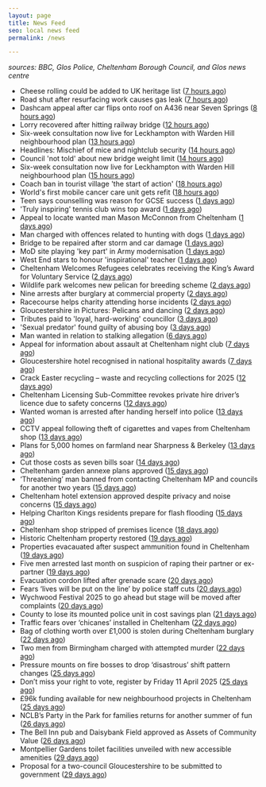```yaml
---
layout: page
title: News Feed
seo: local news feed
permalink: /news

---
```


_sources: BBC, Glos Police, Cheltenham Borough Council, and Glos news centre_

<!-- news_marker starts -->
- Cheese rolling could be added to UK heritage list ([7 hours ago](https://www.bbc.com/news/articles/czrv6z6z1k7o))
- Road shut after resurfacing work causes gas leak ([7 hours ago](https://www.bbc.com/news/articles/cgkgr6z4474o))
- Dashcam appeal after car flips onto roof on A436 near Seven Springs ([8 hours ago](https://gloucesternewscentre.co.uk/dashcam-appeal-after-car-flips-onto-roof-on-a436-near-seven-springs/))
- Lorry recovered after hitting railway bridge ([12 hours ago](https://www.bbc.com/news/articles/cn9124x7p0do))
- Six-week consultation now live for Leckhampton with Warden Hill neighbourhood plan ([13 hours ago](https://gloucesternewscentre.co.uk/six-week-consultation-now-live-for-leckhampton-with-warden-hill-neighbourhood-plan-2/))
- Headlines: Mischief of mice and nightclub security ([14 hours ago](https://www.bbc.com/news/articles/cj3xl74e8leo))
- Council 'not told' about new bridge weight limit ([14 hours ago](https://www.bbc.com/news/articles/czjnmw9zp17o))
- Six-week consultation now live for Leckhampton with Warden Hill neighbourhood plan ([15 hours ago](https://www.cheltenham.gov.uk/news/article/3003/six-week_consultation_now_live_for_leckhampton_with_warden_hill_neighbourhood_plan))
- Coach ban in tourist village 'the start of action' ([18 hours ago](https://www.bbc.com/news/articles/c5ylpr9vz83o))
- World's first mobile cancer care unit gets refit ([18 hours ago](https://www.bbc.com/news/articles/c0kxx32pzpxo))
- Teen says counselling was reason for GCSE success ([1 days ago](https://www.bbc.com/news/articles/czrv6n65806o))
- 'Truly inspiring' tennis club wins top award ([1 days ago](https://www.bbc.com/news/articles/c8rggkl72dyo))
- Appeal to locate wanted man Mason McConnon from Cheltenham ([1 days ago](https://gloucesternewscentre.co.uk/appeal-to-locate-wanted-man-mason-mcconnon-from-cheltenham/))
- Man charged with offences related to hunting with dogs ([1 days ago](https://gloucesternewscentre.co.uk/man-charged-with-offences-related-to-hunting-with-dogs/))
- Bridge to be repaired after storm and car damage ([1 days ago](https://www.bbc.com/news/articles/cn4j7v4n43ko))
- MoD site playing 'key part' in Army modernisation ([1 days ago](https://www.bbc.com/news/articles/cwyn3ryydz7o))
- West End stars to honour 'inspirational' teacher ([1 days ago](https://www.bbc.com/news/articles/cyvqqme82zvo))
- Cheltenham Welcomes Refugees celebrates receiving the King’s Award for Voluntary Service ([2 days ago](https://gloucesternewscentre.co.uk/cheltenham-welcomes-refugees-celebrates-receiving-the-kings-award-for-voluntary-service/))
- Wildlife park welcomes new pelican for breeding scheme ([2 days ago](https://www.bbc.com/news/articles/cd6j2gev4y9o))
- Nine arrests after burglary at commercial property ([2 days ago](https://www.bbc.com/news/articles/cjr7lj51dnjo))
- Racecourse helps charity attending horse incidents ([2 days ago](https://www.bbc.com/news/articles/cd6jjj89vg1o))
- Gloucestershire in Pictures: Pelicans and dancing ([2 days ago](https://www.bbc.com/news/articles/c30qq5374qpo))
- Tributes paid to 'loyal, hard-working' councillor ([3 days ago](https://www.bbc.com/news/articles/c17552qngqzo))
- 'Sexual predator' found guilty of abusing boy ([3 days ago](https://www.bbc.com/news/articles/c0m9re8wkxko))
- Man wanted in relation to stalking allegation ([6 days ago](https://gloucesternewscentre.co.uk/man-wanted-in-relation-to-stalking-allegation/))
- Appeal for information about assault at Cheltenham night club ([7 days ago](https://gloucesternewscentre.co.uk/appeal-for-information-about-assault-at-cheltenham-night-club/))
- Gloucestershire hotel recognised in national hospitality awards ([7 days ago](https://gloucesternewscentre.co.uk/gloucestershire-hotel-recognised-in-national-hospitality-awards/))
- Crack Easter recycling – waste and recycling collections for 2025 ([12 days ago](https://www.cheltenham.gov.uk/news/article/3002/crack_easter_recycling_%E2%80%93_waste_and_recycling_collections_for_2025))
- Cheltenham Licensing Sub-Committee revokes private hire driver’s licence due to safety concerns ([12 days ago](https://www.cheltenham.gov.uk/news/article/3001/cheltenham_licensing_sub-committee_revokes_private_hire_drivers_licence_due_to_safety_concerns))
- Wanted woman is arrested after handing herself into police ([13 days ago](https://gloucesternewscentre.co.uk/wanted-woman-is-arrested-after-handing-herself-into-police/))
- CCTV appeal following theft of cigarettes and vapes from Cheltenham shop ([13 days ago](https://gloucesternewscentre.co.uk/cctv-appeal-following-theft-of-cigarettes-and-vapes-from-cheltenham-shop/))
- Plans for 5,000 homes on farmland near Sharpness & Berkeley ([13 days ago](https://www.bbc.co.uk/sounds/play/p0l1v3k3))
- Cut those costs as seven bills soar ([14 days ago](https://www.bbc.co.uk/sounds/play/p0l1mstk))
- Cheltenham garden annexe plans approved ([15 days ago](https://gloucesternewscentre.co.uk/cheltenham-garden-annexe-plans-approved/))
- ‘Threatening’ man banned from contacting Cheltenham MP and councils for another two years ([15 days ago](https://gloucesternewscentre.co.uk/threatening-man-banned-from-contacting-cheltenham-mp-and-councils-for-another-two-years/))
- Cheltenham hotel extension approved despite privacy and noise concerns ([15 days ago](https://gloucesternewscentre.co.uk/cheltenham-hotel-extension-approved-despite-privacy-and-noise-concerns/))
- Helping Charlton Kings residents prepare for flash flooding ([15 days ago](https://www.cheltenham.gov.uk/news/article/3000/helping_charlton_kings_residents_prepare_for_flash_flooding))
- Cheltenham shop stripped of premises licence ([18 days ago](https://gloucesternewscentre.co.uk/cheltenham-shop-stripped-of-premises-licence/))
- Historic Cheltenham property restored ([19 days ago](https://gloucesternewscentre.co.uk/historic-cheltenham-property-restored/))
- Properties evacauated after suspect ammunition found in Cheltenham ([19 days ago](https://gloucesternewscentre.co.uk/propeties-evacauated-after-suspect-ammuintion-found-in-cheltenham/))
- Five men arrested last month on suspicion of raping their partner or ex-partner ([19 days ago](https://gloucesternewscentre.co.uk/five-men-arrested-last-month-on-suspicion-of-raping-their-partner-or-ex-partner/))
- Evacuation cordon lifted after grenade scare ([20 days ago](https://gloucesternewscentre.co.uk/evacuation-cordon-lifted-after-grenade-scare/))
- Fears ‘lives will be put on the line’ by police staff cuts ([20 days ago](https://gloucesternewscentre.co.uk/fears-lives-will-be-put-on-the-line-by-police-staff-cuts/))
- Wychwood Festival 2025 to go ahead but stage will be moved after complaints ([20 days ago](https://gloucesternewscentre.co.uk/wychwood-festival-2025-to-go-ahead-but-stage-will-be-moved-after-complaints/))
- County to lose its mounted police unit in cost savings plan ([21 days ago](https://gloucesternewscentre.co.uk/county-to-lose-its-mounted-police-unit-in-cost-savings-plan/))
- Traffic fears over ‘chicanes’ installed in Cheltenham ([22 days ago](https://gloucesternewscentre.co.uk/traffic-fears-over-chicanes-installed-in-cheltenham/))
- Bag of clothing worth over £1,000 is stolen during Cheltenham burglary ([22 days ago](https://gloucesternewscentre.co.uk/bag-of-clothing-worth-over-1000-is-stolen-during-cheltenham-burglary/))
- Two men from Birmingham charged with attempted murder ([22 days ago](https://gloucesternewscentre.co.uk/two-men-from-birmingham-charged-with-attempted-murder/))
- Pressure mounts on fire bosses to drop ‘disastrous’ shift pattern changes ([25 days ago](https://gloucesternewscentre.co.uk/pressure-mounts-on-fire-bosses-to-drop-disastrous-shift-pattern-changes/))
- Don’t miss your right to vote, register by Friday 11 April 2025 ([25 days ago](https://www.cheltenham.gov.uk/news/article/2999/dont_miss_your_right_to_vote_register_by_friday_11_april_2025))
- £96k funding available for new neighbourhood projects in Cheltenham ([25 days ago](https://www.cheltenham.gov.uk/news/article/2998/96k_funding_available_for_new_neighbourhood_projects_in_cheltenham))
- NCLB’s Party in the Park for families returns for another summer of fun ([26 days ago](https://www.cheltenham.gov.uk/news/article/2997/nclbs_party_in_the_park_for_families_returns_for_another_summer_of_fun))
- The Bell Inn pub and Daisybank Field approved as Assets of Community Value ([26 days ago](https://www.cheltenham.gov.uk/news/article/2996/the_bell_inn_pub_and_daisybank_field_approved_as_assets_of_community_value))
- Montpellier Gardens toilet facilities unveiled with new accessible amenities ([29 days ago](https://www.cheltenham.gov.uk/news/article/2995/montpellier_gardens_toilet_facilities_unveiled_with_new_accessible_amenities))
- Proposal for a two-council Gloucestershire to be submitted to government ([29 days ago](https://www.cheltenham.gov.uk/news/article/2994/proposal_for_a_two-council_gloucestershire_to_be_submitted_to_government))

<!-- news_marker ends -->
